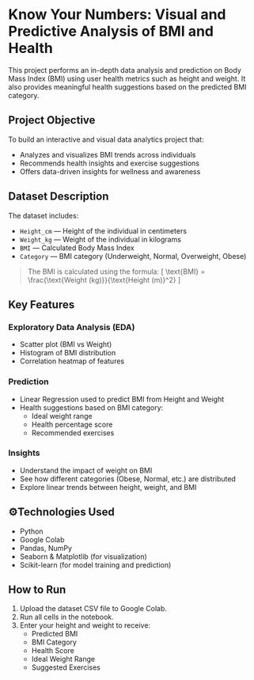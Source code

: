 # Know Your Numbers: Visual and Predictive Analysis of BMI and Health

This project performs an in-depth data analysis and prediction on Body Mass Index (BMI) using user health metrics such as height and weight. It also provides meaningful health suggestions based on the predicted BMI category.

## Project Objective

To build an interactive and visual data analytics project that:
- Analyzes and visualizes BMI trends across individuals
- Recommends health insights and exercise suggestions
- Offers data-driven insights for wellness and awareness
  
## Dataset Description

The dataset includes:
- `Height_cm` — Height of the individual in centimeters  
- `Weight_kg` — Weight of the individual in kilograms  
- `BMI` — Calculated Body Mass Index  
- `Category` — BMI category (Underweight, Normal, Overweight, Obese)

> The BMI is calculated using the formula:
> \[
\text{BMI} = \frac{\text{Weight (kg)}}{\text{Height (m)}^2}
\]


## Key Features

### Exploratory Data Analysis (EDA)
- Scatter plot (BMI vs Weight)
- Histogram of BMI distribution
- Correlation heatmap of features

### Prediction
- Linear Regression used to predict BMI from Height and Weight
- Health suggestions based on BMI category:
  - Ideal weight range
  - Health percentage score
  - Recommended exercises

### Insights
- Understand the impact of weight on BMI
- See how different categories (Obese, Normal, etc.) are distributed
- Explore linear trends between height, weight, and BMI

## ⚙Technologies Used

- Python
- Google Colab
- Pandas, NumPy
- Seaborn & Matplotlib (for visualization)
- Scikit-learn (for model training and prediction)

## How to Run

1. Upload the dataset CSV file to Google Colab.
2. Run all cells in the notebook.
3. Enter your height and weight to receive:
   - Predicted BMI
   - BMI Category
   - Health Score
   - Ideal Weight Range
   - Suggested Exercises

